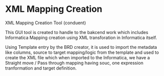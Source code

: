 # XML Mapping Creation
XML Mapping Creation Tool (conduent)

This GUI tool is created to handle to the bakcend work which includes Informatica Mapping creation using XML transforation in Informatica itself.

Using Template entry by the BRD creator, it is used to import the metadata like columns, source to target mapping/logic from the template and used to create the XML file which when imported to the Informatica, we have a Straight move / Pass through mapping having souc, one expression tranformation and target definition.

